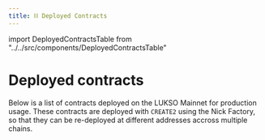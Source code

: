 ```yaml
---
title: ⛓ Deployed Contracts
---
```


import DeployedContractsTable from "../../src/components/DeployedContractsTable"

# Deployed contracts

Below is a list of contracts deployed on the LUKSO Mainnet for production usage. These contracts are deployed with `CREATE2` using the Nick Factory, so that they can be re-deployed at different addresses accross multiple chains.

<DeployedContractsTable />
